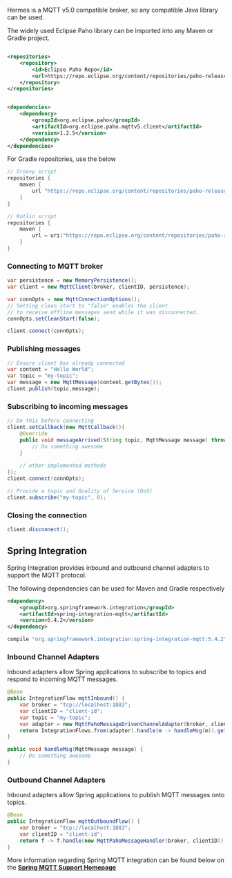 Hermes is a MQTT v5.0 compatible broker, so any compatible Java library can be used.

The widely used Eclipse Paho library can be imported into any Maven or Gradle project.

```xml

<repositories>
    <repository>
        <id>Eclipse Paho Repo</id>
        <url>https://repo.eclipse.org/content/repositories/paho-releases/</url>
    </repository>
</repositories>
```

```xml

<dependencies>
    <dependency>
        <groupId>org.eclipse.paho</groupId>
        <artifactId>org.eclipse.paho.mqttv5.client</artifactId>
        <version>1.2.5</version>
    </dependency>
</dependencies>
```

For Gradle repositories, use the below

```groovy
// Groovy script
repositories {
    maven {
        url "https://repo.eclipse.org/content/repositories/paho-releases/"
    }
}
```

```kotlin
// Kotlin script
repositories {
    maven {
        url = uri("https://repo.eclipse.org/content/repositories/paho-releases/")
    }
}
```

### Connecting to MQTT broker

```java
var persistence = new MemoryPersistence();
var client = new MqttClient(broker, clientID, persistence);

var connOpts = new MqttConnectionOptions();
// Setting clean start to "false" enables the client 
// to receive offline messages send while it was disconnected.
connOpts.setCleanStart(false);

client.connect(connOpts);
```

### Publishing messages

```java
// Ensure client has already connected
var content = "Hello World";
var topic = "my-topic";
var message = new MqttMessage(content.getBytes());
client.publish(topic,message);
```

### Subscribing to incoming messages

```java
// Do this before connecting
client.setCallback(new MqttCallback(){
    @Override
    public void messageArrived(String topic, MqttMessage message) throws Exception{
        // Do something awesome
    }
    
    // other implemented methods
});
client.connect(connOpts);

// Provide a topic and Quality of Service (QoS)
client.subscribe("my-topic", 0);
```

### Closing the connection

```java
client.disconnect();
```

## Spring Integration

Spring Integration provides inbound and outbound channel adapters to support the MQTT protocol.

The following dependencies can be used for Maven and Gradle respectively

```xml
<dependency>
    <groupId>org.springframework.integration</groupId>
    <artifactId>spring-integration-mqtt</artifactId>
    <version>5.4.2</version>
</dependency>
```

```groovy
compile "org.springframework.integration:spring-integration-mqtt:5.4.2"
```

### Inbound Channel Adapters
Inbound adapters allow Spring applications to subscribe to topics and respond to incoming MQTT messages.
```java
@Bean
public IntegrationFlow mqttInbound() {
    var broker = "tcp://localhost:1883";
    var clientID = "client-id";
    var topic = "my-topic";
    var adapter = new MqttPahoMessageDrivenChannelAdapter(broker, clientID, topic); 
    return IntegrationFlows.from(adapter).handle(m -> handleMsg(m)).get();
}

public void handleMsg(MqttMessage message) {
    // Do something awesome
}
```
### Outbound Channel Adapters
Inbound adapters allow Spring applications to publish MQTT messages onto topics.
```java
@Bean
public IntegrationFlow mqttOutboundFlow() {
    var broker = "tcp://localhost:1883";
    var clientID = "client-id";
    return f -> f.handle(new MqttPahoMessageHandler(broker, clientID));
}
```

More information regarding Spring MQTT integration can be found below 
on the [**Spring MQTT Support Homepage**](https://docs.spring.io/spring-integration/reference/html/mqtt.html#mqtt)


